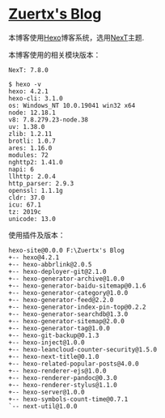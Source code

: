 # [Zuertx's Blog](https://zuertx.tk)

本博客使用[Hexo](https://github.com/hexojs/hexo)博客系统，选用[NexT](https://github.com/theme-next/hexo-theme-next)主题.

本博客使用的相关模块版本：
```
NexT: 7.8.0

$ hexo -v
hexo: 4.2.1
hexo-cli: 3.1.0
os: Windows_NT 10.0.19041 win32 x64
node: 12.18.1
v8: 7.8.279.23-node.38
uv: 1.38.0
zlib: 1.2.11
brotli: 1.0.7
ares: 1.16.0
modules: 72
nghttp2: 1.41.0
napi: 6
llhttp: 2.0.4
http_parser: 2.9.3
openssl: 1.1.1g
cldr: 37.0
icu: 67.1
tz: 2019c
unicode: 13.0
```
使用插件及版本：
```
hexo-site@0.0.0 F:\Zuertx's Blog
+-- hexo@4.2.1
+-- hexo-abbrlink@2.0.5
+-- hexo-deployer-git@2.1.0
+-- hexo-generator-archive@1.0.0
+-- hexo-generator-baidu-sitemap@0.1.6
+-- hexo-generator-category@1.0.0
+-- hexo-generator-feed@2.2.0
+-- hexo-generator-index-pin-top@0.2.2
+-- hexo-generator-searchdb@1.3.0
+-- hexo-generator-sitemap@2.0.0
+-- hexo-generator-tag@1.0.0
+-- hexo-git-backup@0.1.3
+-- hexo-inject@1.0.0
+-- hexo-leancloud-counter-security@1.5.0
+-- hexo-next-title@0.1.0
+-- hexo-related-popular-posts@4.0.0
+-- hexo-renderer-ejs@1.0.0
+-- hexo-renderer-pandoc@0.3.0
+-- hexo-renderer-stylus@1.1.0
+-- hexo-server@1.0.0
+-- hexo-symbols-count-time@0.7.1
`-- next-util@1.0.0
```